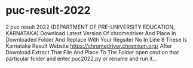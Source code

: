 # puc-result-2022
2 puc result 2022 (DEPARTMENT OF PRE-UNIVERSITY EDUCATION, KARNATAKA)
Download Latest Version Of chromedriver And Place In Downloaded Folder And Replace With Your Regsiter No In Line 8 These Is Karnataka Result Website https://chromedriver.chromium.org/ After Download Extract That File And Place To The Folder open cmd  on that particular folder and enter puc2022.py or rename and run it...
